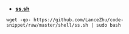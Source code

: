 - [**ss.sh**](./ss.sh)

``` shell
wget -qo- https://github.com/LanceZhu/code-snippet/raw/master/shell/ss.sh | sudo bash
```